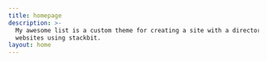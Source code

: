 ```yaml
---
title: homepage
description: >-
  My awesome list is a custom theme for creating a site with a directory of
  websites using stackbit.
layout: home
---
```

